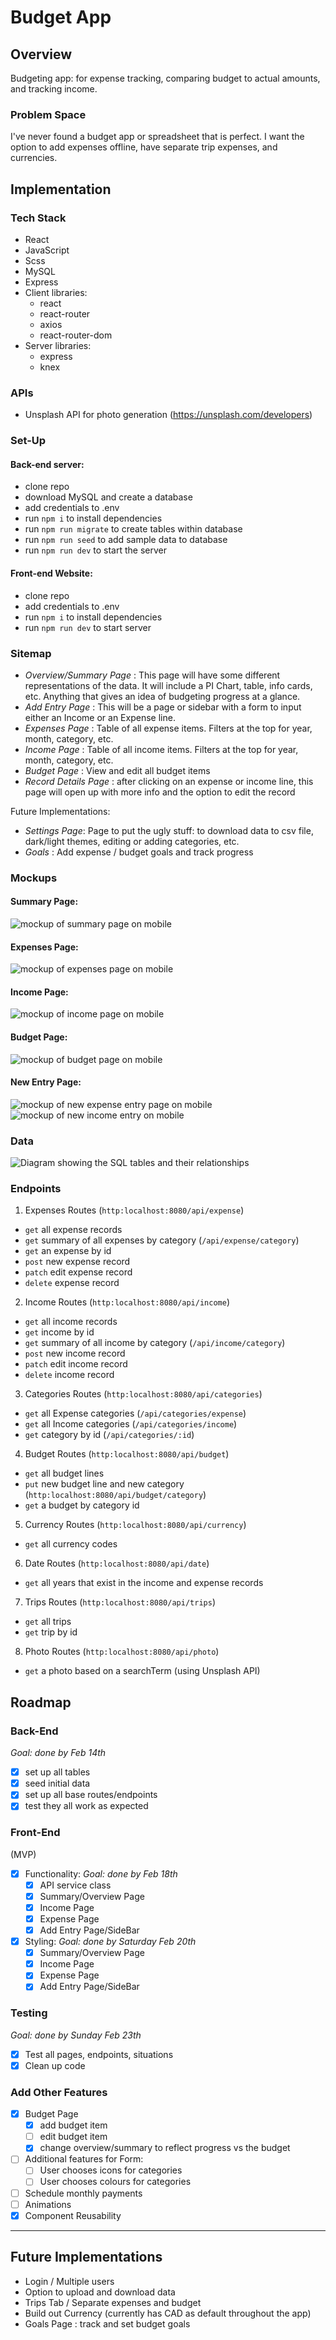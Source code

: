 # Budget App

## Overview

Budgeting app: for expense tracking, comparing budget to actual amounts, and tracking income.

### Problem Space

I've never found a budget app or spreadsheet that is perfect. I want the option to add expenses offline, have separate trip expenses, and currencies.

## Implementation

### Tech Stack

- React
- JavaScript
- Scss
- MySQL
- Express
- Client libraries:
  - react
  - react-router
  - axios
  - react-router-dom
- Server libraries:
  - express
  - knex

### APIs

- Unsplash API for photo generation (https://unsplash.com/developers)

### Set-Up

#### Back-end server:

- clone repo
- download MySQL and create a database
- add credentials to .env
- run `npm i` to install dependencies
- run `npm run migrate` to create tables within database
- run `npm run seed` to add sample data to database
- run `npm run dev` to start the server

#### Front-end Website:

- clone repo
- add credentials to .env
- run `npm i` to install dependencies
- run `npm run dev` to start server

### Sitemap

- _Overview/Summary Page_ : This page will have some different representations of the data. It will include a PI Chart, table, info cards, etc. Anything that gives an idea of budgeting progress at a glance.
- _Add Entry Page_ : This will be a page or sidebar with a form to input either an Income or an Expense line.
- _Expenses Page_ : Table of all expense items. Filters at the top for year, month, category, etc.
- _Income Page_ : Table of all income items. Filters at the top for year, month, category, etc.
- _Budget Page_ : View and edit all budget items
- _Record Details Page_ : after clicking on an expense or income line, this page will open up with more info and the option to edit the record

Future Implementations:

- _Settings Page_: Page to put the ugly stuff: to download data to csv file, dark/light themes, editing or adding categories, etc.
- _Goals_ : Add expense / budget goals and track progress

### Mockups

#### Summary Page:

![mockup of summary page on mobile](./src/assets/images/mockup/mockup-mobile-summary.png)

#### Expenses Page:

![mockup of expenses page on mobile](./src/assets/images/mockup/mockup-mobile-expenses.png)

#### Income Page:

![mockup of income page on mobile](./src/assets/images/mockup/mockup-mobile-income.png)

#### Budget Page:

![mockup of budget page on mobile](./src/assets/images/mockup/mockup-mobile-budget.png)

#### New Entry Page:

![mockup of new expense entry page on mobile](./src/assets/images/mockup/mockup-mobile-expense-entry.png)
![mockup of new income entry on mobile](./src/assets/images/mockup/mockup-mobile-income-entry.png)

### Data

![Diagram showing the SQL tables and their relationships](sql-diagram-no-user.png)

### Endpoints

1. Expenses Routes (`http:localhost:8080/api/expense`)

- `get` all expense records
- `get` summary of all expenses by category (`/api/expense/category`)
- `get` an expense by id
- `post` new expense record
- `patch` edit expense record
- `delete` expense record

2. Income Routes (`http:localhost:8080/api/income`)

- `get` all income records
- `get` income by id
- `get` summary of all income by category (`/api/income/category`)
- `post` new income record
- `patch` edit income record
- `delete` income record

3. Categories Routes (`http:localhost:8080/api/categories`)

- `get` all Expense categories (`/api/categories/expense`)
- `get` all Income categories (`/api/categories/income`)
- `get` category by id (`/api/categories/:id`)
<!-- - `post` new category
- `delete` category -->

4. Budget Routes (`http:localhost:8080/api/budget`)

- `get` all budget lines
- `put` new budget line and new category (`http:localhost:8080/api/budget/category`)
- `get` a budget by category id
<!-- - `patch` edit budget line
- `delete` budget line -->

5. Currency Routes (`http:localhost:8080/api/currency`)

- `get` all currency codes

6. Date Routes (`http:localhost:8080/api/date`)

- `get` all years that exist in the income and expense records

7. Trips Routes (`http:localhost:8080/api/trips`)

- `get` all trips
- `get` trip by id

8. Photo Routes (`http:localhost:8080/api/photo`)

- `get` a photo based on a searchTerm (using Unsplash API)

## Roadmap

### Back-End

_Goal: done by Feb 14th_

- [x] set up all tables
- [x] seed initial data
- [x] set up all base routes/endpoints
- [x] test they all work as expected

### Front-End

(MVP)

- [x] Functionality: _Goal: done by Feb 18th_
  - [x] API service class
  - [x] Summary/Overview Page
  - [x] Income Page
  - [x] Expense Page
  - [x] Add Entry Page/SideBar
- [x] Styling: _Goal: done by Saturday Feb 20th_
  - [x] Summary/Overview Page
  - [x] Income Page
  - [x] Expense Page
  - [x] Add Entry Page/SideBar

### Testing

_Goal: done by Sunday Feb 23th_

- [x] Test all pages, endpoints, situations
- [x] Clean up code

### Add Other Features

- [x] Budget Page
  - [x] add budget item
  - [ ] edit budget item
  - [x] change overview/summary to reflect progress vs the budget
- [ ] Additional features for Form:
  - [ ] User chooses icons for categories
  - [ ] User chooses colours for categories
- [ ] Schedule monthly payments
- [ ] Animations
- [x] Component Reusability

---

## Future Implementations

- Login / Multiple users
- Option to upload and download data
- Trips Tab / Separate expenses and budget
- Build out Currency (currently has CAD as default throughout the app)
- Goals Page : track and set budget goals
